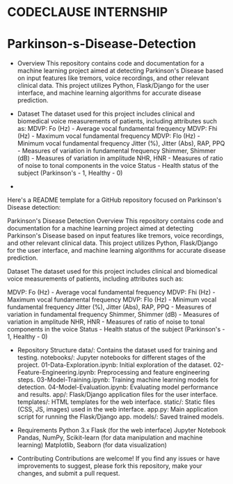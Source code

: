 # CODECLAUSE INTERNSHIP

# Parkinson-s-Disease-Detection


- Overview
This repository contains code and documentation for a machine learning project aimed at detecting Parkinson's Disease based on input features like tremors, voice recordings, and other relevant clinical data.
 This project utilizes Python, Flask/Django for the user interface, and machine learning algorithms for accurate disease prediction.

- Dataset
The dataset used for this project includes clinical and biomedical voice measurements of patients, including attributes such as:
MDVP: Fo (Hz) - Average vocal fundamental frequency
MDVP: Fhi (Hz) - Maximum vocal fundamental frequency
MDVP: Flo (Hz) - Minimum vocal fundamental frequency
Jitter (%), Jitter (Abs), RAP, PPQ - Measures of variation in fundamental frequency
Shimmer, Shimmer (dB) - Measures of variation in amplitude
NHR, HNR - Measures of ratio of noise to tonal components in the voice
Status - Health status of the subject (Parkinson's - 1, Healthy - 0)

- 
Here's a README template for a GitHub repository focused on Parkinson's Disease detection:

Parkinson's Disease Detection
Overview
This repository contains code and documentation for a machine learning project aimed at detecting Parkinson's Disease based on input features like tremors, voice recordings, and other relevant clinical data. This project utilizes Python, Flask/Django for the user interface, and machine learning algorithms for accurate disease prediction.

Dataset
The dataset used for this project includes clinical and biomedical voice measurements of patients, including attributes such as:

MDVP: Fo (Hz) - Average vocal fundamental frequency
MDVP: Fhi (Hz) - Maximum vocal fundamental frequency
MDVP: Flo (Hz) - Minimum vocal fundamental frequency
Jitter (%), Jitter (Abs), RAP, PPQ - Measures of variation in fundamental frequency
Shimmer, Shimmer (dB) - Measures of variation in amplitude
NHR, HNR - Measures of ratio of noise to tonal components in the voice
Status - Health status of the subject (Parkinson's - 1, Healthy - 0)


- Repository Structure
data/: Contains the dataset used for training and testing.
notebooks/: Jupyter notebooks for different stages of the project.
01-Data-Exploration.ipynb: Initial exploration of the dataset.
02-Feature-Engineering.ipynb: Preprocessing and feature engineering steps.
03-Model-Training.ipynb: Training machine learning models for detection.
04-Model-Evaluation.ipynb: Evaluating model performance and results.
app/: Flask/Django application files for the user interface.
templates/: HTML templates for the web interface.
static/: Static files (CSS, JS, images) used in the web interface.
app.py: Main application script for running the Flask/Django app.
models/: Saved trained models.


- Requirements
Python 3.x
Flask (for the web interface)
Jupyter Notebook
Pandas, NumPy, Scikit-learn (for data manipulation and machine learning)
Matplotlib, Seaborn (for data visualization)

- Contributing
Contributions are welcome! If you find any issues or have improvements to suggest, please fork this repository, make your changes, and submit a pull request.
